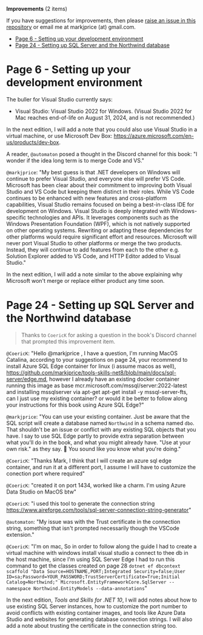 **Improvements** (2 items)

If you have suggestions for improvements, then please [raise an issue in this repository](https://github.com/markjprice/tools-skills-net8/issues) or email me at markjprice (at) gmail.com.

- [Page 6 - Setting up your development environment](#page-6---setting-up-your-development-environment)
- [Page 24 - Setting up SQL Server and the Northwind database](#page-24---setting-up-sql-server-and-the-northwind-database)

# Page 6 - Setting up your development environment

The buller for Visual Studio currently says:
- Visual Studio: Visual Studio 2022 for Windows. (Visual Studio 2022 for Mac reaches end-of-life
on August 31, 2024, and is not recommended.)

In the next edition, I will add a note that you could also use Visual Studio in a virtual machine, or use Microsoft Dev Box: https://azure.microsoft.com/en-us/products/dev-box.

A reader, `@automaton` posed a thought in the Discord channel for this book: "I wonder if the idea long term is to merge Code and VS."

`@markjprice`: "My best guess is that .NET developers on Windows will continue to prefer Visual Studio, and everyone else will prefer VS Code. Microsoft has been clear about their commitment to improving both Visual Studio and VS Code but keeping them distinct in their roles. While VS Code continues to be enhanced with new features and cross-platform capabilities, Visual Studio remains focused on being a best-in-class IDE for development on Windows. Visual Studio is deeply integrated with Windows-specific technologies and APIs. It leverages components such as the Windows Presentation Foundation (WPF), which is not natively supported on other operating systems. Rewriting or adapting these dependencies for other platforms would require significant effort and resources. Microsoft will never port Visual Studio to other platforms or merge the two products. Instead, they will continue to add features from each to the other e.g. Solution Explorer added to VS Code, and HTTP Editor added to Visual Studio."

In the next edition, I will add a note similar to the above explaining why Microsoft won't merge or replace either product any time soon.

# Page 24 - Setting up SQL Server and the Northwind database

> Thanks to `CoericK` for asking a question in the book's Discord channel that prompted this improvement item.

`@CoericK`: "Hello @markjprice , I have a question, I'm running MacOS Catalina, according to your suggestions on page 24, your recommend to install Azure SQL Edge container for linux (i assume macos as well), https://github.com/markjprice/tools-skills-net8/blob/main/docs/sql-server/edge.md, however I already have an existing docker container running this image as base mcr.microsoft.com/mssql/server:2022-latest and installing mssqlserver via apt-get  apt-get install -y mssql-server-fts, can I just use my existing container? or would it be better to follow along your instructions for this book using Azure SQL Edge?"

`@markjprice`: "You can use your existing container. Just be aware that the SQL script will create a database named `Northwind` in a schema named `dbo`. That shouldn't be an issue or conflict with any existing SQL objects that you have. I say to use SQL Edge partly to provide extra separation between what you'll do in the book, and what you might already have. "Use at your own risk." as they say. 🙂 You sound like you know what you're doing."

`@CoericK`: "Thanks Mark, I think that I will create an azure sql edge container, and run it at a different port, I assume I will have to customize the conection port where required"

`@CoericK`: "created it on port 1434, worked like a charm. I'm using Azure Data Studio on MacOS btw"

`@CoericK`: "i used this tool to generate the connection string https://www.aireforge.com/tools/sql-server-connection-string-generator"

`@automaton`: "My issue was with the Trust certificate in the connection string, something that isn't prompted necessarily though the VSCode extension."

`@CoericK`: "I'm on mac, So in order to follow along the guide I had to create a virtual machine with windows install visual studio a connect to thee db in the host machine, since I'm using SQL Server Edge I had to run this command to get the classes created on page 28
 `dotnet ef dbcontext scaffold "Data Source=HOSTNAME,PORT;Integrated Security=false;User ID=sa;Password=YOUR_PASSWORD;TrustServerCertificate=True;Initial Catalog=Northwind;" Microsoft.EntityFrameworkCore.SqlServer --namespace Northwind.EntityModels --data-annotations`"

In the next edition, *Tools and Skills for .NET 10*, I will add notes about how to use existing SQL Server instances, how to customize the port number to avoid conflicts with existing container images, and tools like Azure Data Studio and websites for generating database connection strings. I will also add a note about trusting the certificate in the connection string too.
